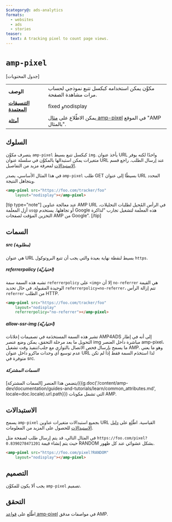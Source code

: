```yaml
---
$category@: ads-analytics
formats:
  - websites
  - ads
  - stories
teaser:
  text: A tracking pixel to count page views.
---
```




<!--
       Copyright 2016 The AMP HTML Authors. All Rights Reserved.

       Licensed under the Apache License, Version 2.0 (the "License");
     you may not use this file except in compliance with the License.
     You may obtain a copy of the License at

     http://www.apache.org/licenses/LICENSE-2.0

     Unless required by applicable law or agreed to in writing, software
     distributed under the License is distributed on an "AS-IS" BASIS,
     WITHOUT WARRANTIES OR CONDITIONS OF ANY KIND, either express or implied.
     See the License for the specific language governing permissions and
     limitations under the License.
-->

# <a name="amp-pixel"></a> `amp-pixel`

[جدول المحتويات]

<table>
  <tr>
    <td class="col-fourty"><strong>الوصف</strong></td>
    <td>مكوِّن يمكن استخدامه كبكسل تتبع نموذجي لحساب مرات مشاهدة الصفحة.</td>
  </tr>
  <tr>
    <td class="col-fourty"><strong><a href="{{g.doc('/content/amp-dev/documentation/guides-and-tutorials/develop/style_and_layout/control_layout.md', locale=doc.locale).url.path}}">التنسيقات المعتمدة</a></strong></td>
    <td>fixed وnodisplay</td>
  </tr>
  <tr>
    <td class="col-fourty"><strong>أمثلة</strong></td>
    <td>يمكن الاطّلاع على <a href="https://ampbyexample.com/components/amp-pixel/">مثال amp-pixel</a> في الموقع "AMP بالمثال".</td>
  </tr>
</table>

## السلوك

يتصرف مكوِّن `amp-pixel` كبكسل تتبع بسيط `img`. يأخذ عنوان URL واحدًا لكنه يوفر متغيرات يمكن استبدالها بالمكوِّن في سلسلة عنوان URL عند إرسال الطلب. راجع قسم [الاستبدالات](#substitutions) لمعرفة مزيد من التفاصيل.

في هذا المثال الأساسي، يصدر `amp-pixel` طلب GET بسيطًا إلى عنوان URL المحدد ويتجاهل النتيجة.

```html
<amp-pixel src="https://foo.com/tracker/foo"
    layout="nodisplay"></amp-pixel>
```

[tip type="note"]
عند معالجة عناوين AMP URL في الرأس المُحيل لطلبات التحليلات، أزِل المعلَمة `usqp` أو تجاهلها. يستخدم Google هذه المعلَمة لتشغيل تجارب "لذاكرة التخزين المؤقت لصفحات AMP من Google".
[/tip]

## السمات

##### src (مطلوبة)

هي عنوان URL بسيط لنقطة نهاية بعيدة والتي يجب أن تتبع البروتوكول `https`.

##### referrerpolicy (اختياريّة)

تشبه هذه السمة سمة `referrerpolicy` على `<img>` إلا أن `no-referrer` هي القيمة الوحيدة المقبولة. في حال تحديد `referrerpolicy=no-referrer`، تتم إزالة الرأس `referrer` من الطلب HTTP.

```html
<amp-pixel src="https://foo.com/tracker/foo"
    layout="nodisplay"
    referrerpolicy="no-referrer"></amp-pixel>
```

##### allow-ssr-img (اختياريّة)

تشير هذه السمة المستخدَمة في تصميمات إعلانات AMP4ADS إلى أنه في إطار التحويل ما بعد مرحلة التحقق، يمكن وضع عنصر img مباشرة داخل العنصر amp-pixel، ما يسمح بإرسال فحص الاتصال بالتوازي مع جلب/تنفيذ وقت تشغيل AMP.
وهو ما يعني عدم توسيع أي وحدات ماكرو داخل عنوان URL لذا استخدَم السمة فقط إذا لم تكن متوفرة في src.

##### السمات المشتركة

يتضمن هذا العنصر [السمات المشتركة]({{g.doc('/content/amp-dev/documentation/guides-and-tutorials/learn/common_attributes.md', locale=doc.locale).url.path}}) التي تشمل مكونات AMP.

## الاستبدالات

يسمح `amp-pixel` بجميع استبدالات متغيرات عناوين URL القياسية.
اطّلِع على [دليل الاستبدالات](https://github.com/ampproject/amphtml/blob/master/extensions/spec/amp-var-substitutions.md) للحصول على المزيد من المعلومات.

في المثال التالي، قد يتم إرسال طلب لصفحة مثل `https://foo.com/pixel?0.8390278471201` حيث يتم إنشاء قيمة RANDOM بشكل عشوائي عند كل ظهور.

```html
<amp-pixel src="https://foo.com/pixel?RANDOM"
    layout="nodisplay"></amp-pixel>
```

## التصميم

يجب ألا يكون للمكوِّن `amp-pixel` تصميم.

## التحقق

اطِّلع على [قواعد amp-pixel](https://github.com/ampproject/amphtml/blob/master/validator/validator-main.protoascii) في مواصفات مدقق AMP.
